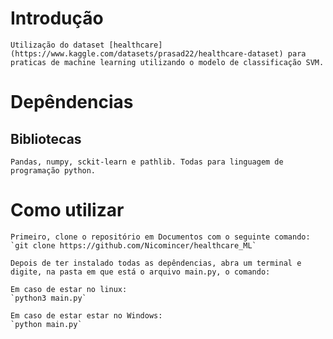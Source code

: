 # Introdução 
    Utilização do dataset [healthcare](https://www.kaggle.com/datasets/prasad22/healthcare-dataset) para praticas de machine learning utilizando o modelo de classificação SVM. 

# Depêndencias

## Bibliotecas
    Pandas, numpy, sckit-learn e pathlib. Todas para linguagem de programação python. 

# Como utilizar
    Primeiro, clone o repositório em Documentos com o seguinte comando:
    `git clone https://github.com/Nicomincer/healthcare_ML`
    
    Depois de ter instalado todas as depêndencias, abra um terminal e digite, na pasta em que está o arquivo main.py, o comando:

    Em caso de estar no linux:
    `python3 main.py`

    Em caso de estar estar no Windows:
    `python main.py`
    